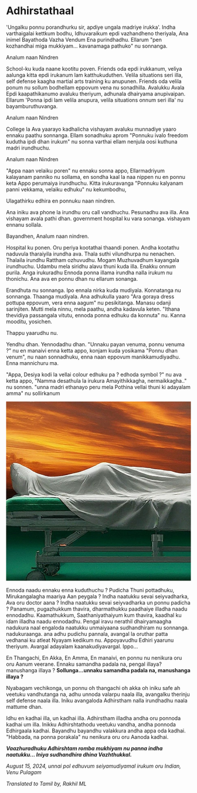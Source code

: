 # Adhirstathaal

'Ungalku ponnu porandhurku sir, apdiye ungala madriye irukka'. Indha varthaigalai kettkum bodhu, Idhuvaraikum epdi vazhandheno theriyala, Ana inimel Bayathoda Vazha Vendum Ena purindhadhu. Ellarum "pen kozhandhai miga mukkiyam... kavanamaga pathuko" nu sonnanga.

Analum naan Nindren

School-ku kuda naane kootitu poven. Friends oda epdi irukkanum, veliya aalunga kitta epdi irukanum lam katthukuduthen. Velila situations seri illa, self defense kaagha martial arts training ku anupunen. Friends oda velila ponum nu sollum bodhellam eppovum vena nu sonadhilla. Avalukku Avala Epdi kaapathikanumo avaluku theriyum, adhunala dhairyama anupivaipan. Ellarum 'Ponna ipdi lam velila anupura, velila situations onnum seri illa' nu bayamburuthuvanga.

Analum naan Nindren 

College la Ava yaarayo kadhalicha vishayam avaluku munnadiye yaaro ennaku paathu sonnanga. Ellam sonadhuku aprom "Ponnuku ivalo freedom kudutha ipdi dhan irukum" nu sonna varthai ellam nenjula oosi kuthuna madri irundhuchu.

Analum naan Nindren

"Appa naan velaiku poren" nu ennaku sonna appo, Ellarmadriyum kalayanam panniko nu sollama, en sondha kaal la naa nippen nu en ponnu keta Appo perumaiya irundhuchu. Kitta irukuravanga "Ponnuku kalyanam panni vekkama, velaiku edhuku" nu kekumbodhu,

Ulagathirku edhira en ponnuku naan nindren.

Ana iniku ava phone la irundhu oru call vandhuchu. Pesunadhu ava illa. Ana vishayam avala pathi dhan. government hospital ku vara sonanga. vishayam ennanu sollala.

Bayandhen, Analum naan nindren.

Hospital ku ponen. Oru periya kootathai thaandi ponen. Andha kootathu naduvula tharaiyila irundha ava. Thala suthi vilundhurpa nu nenachen. Thalaila irundhu Rattham ozhuvudhu. Mogam Muzhuvadhum kayangala irundhuchu. Udambu mela siridhu alavu thuni kuda illa. Enakku onnum purila. Anga irukuradhu Ennoda ponna illama irundha nalla irukum nu thonichu. Ana ava en ponnu dhan nu ellarum sonanga.

Erandhuta nu sonnanga. Ipo ennala nirka kuda mudiyala.
Konnatanga nu sonnanga. Thaanga mudiyala.
Ana adhukulla yaaro "Ara goraya dress pottupa eppovum, vera enna aagum" nu pesikitanga.
Manasu odanji sarinjiten.
Mutti mela ninnu, mela paathu, andha kadavula keten.
"Ithana thevidiya passangala vitutu, ennoda ponna edhuku da konnuta" nu.
Kanna mooditu, yosichen. 

Thappu yaarudhu nu.

Yendhu dhan. Yennodadhu dhan.
"Unnaku payan venuma, ponnu venuma ?" nu en manaivi enna ketta appo, konjam kuda yosikama "Ponnu dhan venum", nu naan sonnadhuku, enna naan eppovum manikkamudiyadhu.
Enna mannichuru ma.

"Appa, Desiya kodi la vellai colour edhuku pa ? edhoda symbol ?" nu ava ketta appo,
"Namma desathula la irukura Amayithikkagha, nermaikkagha.." nu sonnen.
"unna madri ethanayo peru mela Pothina vellai thuni ki adayalam amma" nu sollirkanum

![1000018879.jpg](../assets/1000018879.jpg)

Ennoda naadu ennaku enna kuduthuchu ?
Pudicha Thuni pottadhuku, Mirukangalagha maariya Aan peygala ?
Indha naatukku sevai seiyvadharka, Ava oru doctor aana ?
Indha naatukku sevai seiyvadharka un ponnu padicha ?
Panamum, pugazhukkum thavira, dharmathukku paadhaiye illadha naadu ennodadhu.
Kaamathukkum, Saathaniyathaiyum kum thavira, kaadhal ku idam illadha naadu ennodadhu.
Pengal iravu nerathil dhairyamaagha nadukura naal engaloda naatukku unmaiyaana sudhandhiram nu sonnanga. nadukuraanga. ana adhu pudichu pannala, avangal la oruthar patta vedhanai ku atleat Nyayam kedikum nu.
Appoyavudhu Edhiri yaarunu theriyum. Avargal adayalam kaanakudiyavargal. 
Ippo...

En Thangachi, En Akka, En Amma, En manaivi, en ponnu nu nenikura oru oru Aanum veerane.
Ennaku samandha padala na, pengal illaya? manushanga illaya ?
**Sollunga...unnaku samandha padala na, manushanga illaya ?**

Nyabagam vechikonga, un ponnu oh thangachi oh akka oh iniku safe ah veetuku vandhutanga na, adhu unnoda valarpu naala illa, avangalku therinju self defense naala illa. Iniku avangaloda Adhirstham nalla irundhadhu naala mattume dhan.

Idhu en kadhai illa, un kadhai illa. Adhirstham illadha andha oru ponnoda kadhai um illa. Inikku Adhirshtathodu veetuku vandha, andha ponnoda Edhirgaala kadhai.
Bayandhu bayandhu valakkura andha appa oda kadhai.
"Habbada, na ponna porakala" nu nenikura oru oru Aanoda kadhai.

***Vaazhuradhuku Adhirshtam romba mukhiyam nu panna indha naatukku...
Iniya sudhandhira dhina Vazhthukkal.***

*August 15, 2024,*
*unnai pol edhuvum seiyamudiyamal irukum oru Indian,*
*Venu Pulagam*

*Translated to Tamil by,*
*Rakhil ML*